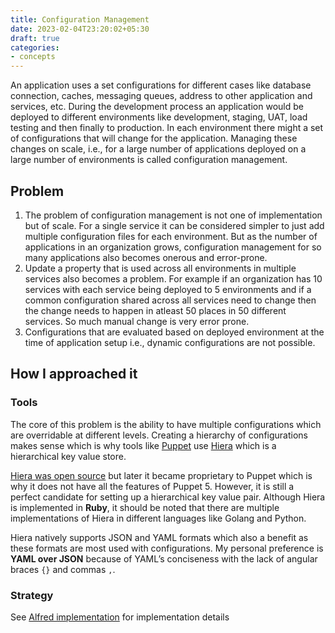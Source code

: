 ```yaml
---
title: Configuration Management
date: 2023-02-04T23:20:02+05:30
draft: true
categories:
- concepts
---
```


An application uses a set configurations for different cases like database connection, caches, messaging queues, address to other application and services, etc.
During the development process an application would be deployed to different environments like development, staging, UAT, load testing and then finally to production.
In each environment there might a set of configurations that will change for the application. Managing these changes on scale, i.e., for a large number of applications deployed on a large number of environments is called configuration management.

## Problem
1. The problem of configuration management is not one of implementation but of scale. For a single service it can be considered simpler to just add multiple configuration files for each environment. But as the number of applications in an organization grows, configuration management for so many applications also becomes onerous and error-prone.
2. Update a property that is used across all environments in multiple services also becomes a problem. For example if an organization has 10 services with each service being deployed to 5 environments and if a common configuration shared across all services need to change then the change needs to happen in atleast 50 places in 50 different services. So much manual change is very error prone.
3. Configurations that are evaluated based on deployed environment at the time of application setup i.e., dynamic configurations are not possible.


## How I approached it
### Tools

The core of this problem is the ability to have multiple configurations which are overridable at different levels. Creating a hierarchy of configurations makes sense which is why tools like [Puppet](https://www.puppet.com) use [Hiera](https://www.puppet.com/docs/puppet/7/hiera_intro.html#hiera_intro) which is a hierarchical key value store.

[Hiera was open source](https://github.com/puppetlabs/hiera) but later it became proprietary to Puppet which is why it does not have all the features of Puppet 5. However, it is still a perfect candidate for setting up a hierarchical key value pair. Although Hiera is implemented in **Ruby**, it should be noted that there are multiple implementations of Hiera in different languages like Golang and Python.

Hiera natively supports JSON and YAML formats which also a benefit as these formats are most used with configurations. My personal preference is **YAML over JSON** because of YAML’s conciseness with the lack of angular braces `{}` and commas `,`.

### Strategy



See [Alfred implementation](/samyak/alfred) for implementation details
